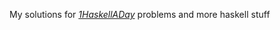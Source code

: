 My solutions for [*1HaskellADay*](http://twitter.com/1haskelladay) problems and
more haskell stuff


